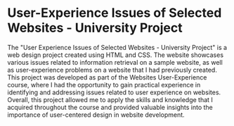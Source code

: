 # User-Experience Issues of Selected Websites - University Project

The "User Experience Issues of Selected Websites - University Project" is a web design project created using HTML and CSS. The website showcases various issues related to information retrieval on a sample website, as well as user-experience problems on a website that I had previously created. This project was developed as part of the Websites User-Experience course, where I had the opportunity to gain practical experience in identifying and addressing issues related to user experience on websites. Overall, this project allowed me to apply the skills and knowledge that I acquired throughout the course and provided valuable insights into the importance of user-centered design in website development.
